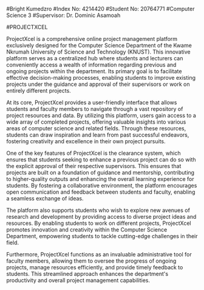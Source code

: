#Bright Kumedzro
#Index No: 4214420
#Student No: 20764771
#Computer Science 3
#Supervisor: Dr. Dominic Asamoah

#PROJECTXCEL

ProjectXcel is a comprehensive online project management platform exclusively designed for the Computer Science Department of the Kwame Nkrumah University of Science and Technology (KNUST). This innovative platform serves as a centralized hub where students and lecturers can conveniently access a wealth of information regarding previous and ongoing projects within the department. Its primary goal is to facilitate effective decision-making processes, enabling students to improve existing projects under the guidance and approval of their supervisors or work on entirely different projects.

At its core, ProjectXcel provides a user-friendly interface that allows students and faculty members to navigate through a vast repository of project resources and data. By utilizing this platform, users gain access to a wide array of completed projects, offering valuable insights into various areas of computer science and related fields. Through these resources, students can draw inspiration and learn from past successful endeavors, fostering creativity and excellence in their own project pursuits.

One of the key features of ProjectXcel is the clearance system, which ensures that students seeking to enhance a previous project can do so with the explicit approval of their respective supervisors. This ensures that projects are built on a foundation of guidance and mentorship, contributing to higher-quality outputs and enhancing the overall learning experience for students. By fostering a collaborative environment, the platform encourages open communication and feedback between students and faculty, enabling a seamless exchange of ideas.

The platform also supports students who wish to explore new avenues of research and development by providing access to diverse project ideas and resources. By enabling students to work on different projects, ProjectXcel promotes innovation and creativity within the Computer Science Department, empowering students to tackle cutting-edge challenges in their field.

Furthermore, ProjectXcel functions as an invaluable administrative tool for faculty members, allowing them to oversee the progress of ongoing projects, manage resources efficiently, and provide timely feedback to students. This streamlined approach enhances the department's productivity and overall project management capabilities.


